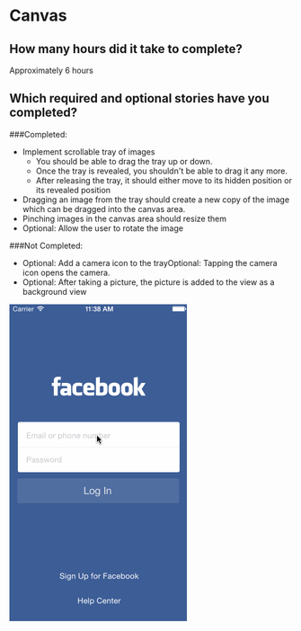 Canvas
======

## How many hours did it take to complete?
Approximately 6 hours

## Which required and optional stories have you completed?

###Completed:
- Implement scrollable tray of images
     - You should be able to drag the tray up or down.
     - Once the tray is revealed, you shouldn't be able to drag it any more.
     - After releasing the tray, it should either move to its hidden position or its revealed position
- Dragging an image from the tray should create a new copy of the image which can be dragged into the canvas area.
- Pinching images in the canvas area should resize them
- Optional: Allow the user to rotate the image
     
###Not Completed:
- Optional: Add a camera icon to the trayOptional: Tapping the camera icon opens the camera.
- Optional: After taking a picture, the picture is added to the view as a background view

![alt text](https://raw.githubusercontent.com/jairoavalos/Facebook-Feed/master/Facebook-HW2.gif "Canvas")
